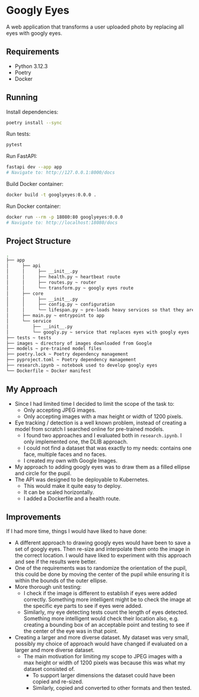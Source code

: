 # Googly Eyes

A web application that transforms a user uploaded photo by replacing all eyes with googly eyes.

## Requirements

- Python 3.12.3
- Poetry
- Docker


## Running

Install dependencies:

```bash
poetry install --sync
``` 

Run tests:

```bash
pytest
``` 

Run FastAPI:

```bash
fastapi dev --app app
# Navigate to: http://127.0.0.1:8000/docs
``` 

Build Docker container:

```bash
docker build -t googlyeyes:0.0.0 .
```

Run Docker container:

```bash
docker run --rm -p 18080:80 googlyeyes:0.0.0
# Navigate to: http://localhost:18080/docs
```

## Project Structure

```bash
.
├── app
│     ├── api
│     │     ├── __init__.py
│     │     ├── health.py ~ heartbeat route
│     │     ├── routes.py ~ router
│     │     └── transform.py ~ googly eyes route
│     ├── core
│     │     ├── __init__.py
│     │     ├── config.py ~ configuration
│     │     └── lifespan.py ~ pre-loads heavy services so that they are only instantiated once
│     ├── main.py ~ entrypoint to app
│     └── service
│         ├── __init__.py
│         └── googly.py ~ service that replaces eyes with googly eyes
├── tests ~ tests
├── images ~ directory of images downloaded from Google
├── models ~ pre-trained model files
├── poetry.lock ~ Poetry dependency management
├── pyproject.toml ~ Poetry dependency management
├── research.ipynb ~ notebook used to develop googly eyes
└── Dockerfile ~ Docker manifest
```


## My Approach

* Since I had limited time I decided to limit the scope of the task to:
  * Only accepting JPEG images. 
  * Only accepting images with a max height or width of 1200 pixels.
* Eye tracking / detection is a well known problem, instead of creating a model from scratch I searched online for
  pre-trained models.
  * I found two approaches and I evaluated both in `research.ipynb`. I only implemented one, the DLIB approach.
  * I could not find a dataset that was exactly to my needs: contains one face, multiple faces and no faces.
  * I created my own with Google Images.
* My approach to adding googly eyes was to draw them as a filled ellipse and circle for the pupil.
* The API was designed to be deployable to Kubernetes.
  * This would make it quite easy to deploy.
  * It can be scaled horizontally.
  * I added a Dockerfile and a health route.

## Improvements

If I had more time, things I would have liked to have done:

* A different approach to drawing googly eyes would have been to save a set of googly eyes.
  Then re-size and interpolate them onto the image in the correct location. I would have liked to experiment with
  this approach and see if the results were better.
* One of the requirements was to randomize the orientation of the pupil, this could be done by moving the center
  of the pupil while ensuring it is within the bounds of the outer ellipse.
* More thorough unit testing:
  * I check if the image is different to establish if eyes were added correctly. Something more intelligent might be to
    check the image at the specific eye parts to see if eyes were added.
  * Similarly, my eye detecting tests count the length of eyes detected. Something more intelligent would check their
    location also, e.g. creating a bounding box of an acceptable point and testing to see if the center of the eye
    was in that point.
* Creating a larger and more diverse dataset. My dataset was very small, possibly my choice of approach would have 
  changed if evaluated on a larger and more diverse dataset.
  * The main motivation for limiting my scope to JPEG images with a max height or width of 1200 pixels was because this
    was what my dataset consisted of.
    * To support larger dimensions the dataset could have been copied and re-sized.
    * Similarly, copied and converted to other formats and then tested.

